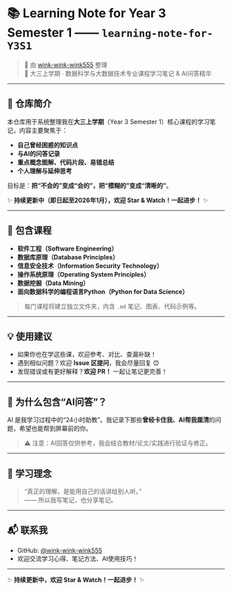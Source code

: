 
# 📚 Learning Note for Year 3 Semester 1 —— `learning-note-for-Y3S1`

> 🧠 由 [wink-wink-wink555](https://github.com/wink-wink-wink555) 整理  
> 📅 大三上学期 · 数据科学与大数据技术专业课程学习笔记 & AI问答精华

---

## 🎯 仓库简介

本仓库用于系统整理我在**大三上学期**（Year 3 Semester 1）核心课程的学习笔记，内容主要聚焦于：

- **自己曾经困惑的知识点**
- **与AI的问答记录**
- **重点概念图解、代码片段、易错总结**
- **个人理解与延伸思考**

目标是：**把“不会的”变成“会的”，把“模糊的”变成“清晰的”**。

✨ **持续更新中（即日起至2026年1月），欢迎 Star & Watch！一起进步！** ✨

---

## 📖 包含课程

- **软件工程（Software Engineering）**
- **数据库原理（Database Principles）**
- **信息安全技术（Information Security Technology）**
- **操作系统原理（Operating System Principles）**
- **数据挖掘（Data Mining）**
- **面向数据科学的编程语言Python（Python for Data Science）**

> 每门课程将建立独立文件夹，内含 `.md` 笔记、图表、代码示例等。

---

## 💡 使用建议

- 如果你也在学这些课，欢迎参考、对比、查漏补缺！
- 遇到相似问题？欢迎 **Issue 区提问**，我会尽量回复 😊
- 发现错误或有更好解释？**欢迎 PR！** 一起让笔记更完善！

---

## 🤖 为什么包含“AI问答”？

AI 是我学习过程中的“24小时助教”。我记录下那些**曾经卡住我、AI帮我厘清**的问题，希望也能帮到屏幕前的你。

> ⚠️ 注意：AI回答仅供参考，我会结合教材/论文/实践进行验证与修正。

---

## 🌱 学习理念

> “真正的理解，是能用自己的话讲给别人听。”  
> —— 所以我写笔记，也分享笔记。

---

## 📬 联系我

- GitHub: [@wink-wink-wink555](https://github.com/wink-wink-wink555)
- 欢迎交流学习心得、笔记方法、AI使用技巧！

---

✨ **持续更新中，欢迎 Star & Watch！一起进步！** ✨
